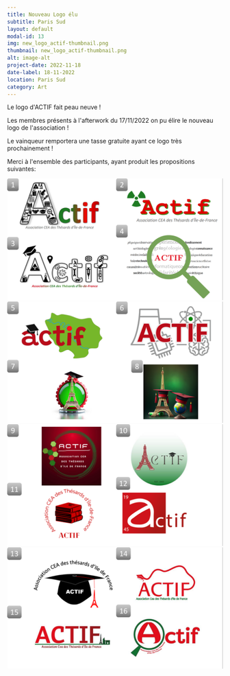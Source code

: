 ```yaml
---
title: Nouveau Logo élu
subtitle: Paris Sud
layout: default
modal-id: 13
img: new_logo_actif-thumbnail.png
thumbnail: new_logo_actif-thumbnail.png
alt: image-alt
project-date: 2022-11-18
date-label: 18-11-2022
location: Paris Sud
category: Art
---
```

Le logo d'ACTIF fait peau neuve !

Les membres présents à l'afterwork du 17/11/2022 on pu élire le nouveau logo de l'association !

Le vainqueur remportera une tasse gratuite ayant ce logo très prochainement !

Merci à l'ensemble des participants, ayant produit les propositions suivantes:

<img src="img/portfolio/2022-11-10-nouveau_logo-img1.png" class="img-centered img-parent-width"/>
<img src="img/portfolio/2022-11-10-nouveau_logo-img2.png" class="img-centered img-parent-width"/>
<img src="img/portfolio/2022-11-10-nouveau_logo-img3.png" class="img-centered img-parent-width"/>
<img src="img/portfolio/2022-11-10-nouveau_logo-img4.png" class="img-centered img-parent-width"/>

